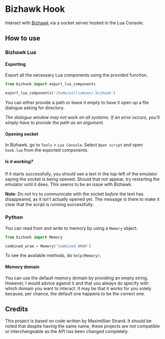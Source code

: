 # Bizhawk Hook

Interact with [Bizhawk](http://tasvideos.org/Bizhawk.html) via a socket server hosted in the Lua Console.

## How to use

### Bizhawk Lua

#### Exporting

Export all the necessary Lua components using the provided function.
```py
from bizhook import export_lua_components

export_lua_components('/home/williamson/.bizhook')
```
You can either provide a path or leave it empty to have it open up a file dialogue asking for directory.

_The dialogue window may not work on all systems. If an error occurs, you'll simply have to provide the path as an argument._

#### Opening socket

In Bizhawk, go to `Tools` > `Lua Console`. Select `Open script` and open `hook.lua` from the exported components.

##### Is it working?

If it starts successfully, you should see a text in the top-left of the emulator saying the socket is being opened. Should that not appear, try restarting the emulator until it does. This seems to be an issue with Bizhawk.

**Note**: Do not try to communicate with the socket *before* the text has disappeared, as it isn't actually opened yet. The message is there to make it clear that the script is running successfully.

### Python

You can read from and write to memory by using a `Memory` object.
```py
from bizhook import Memory

combined_wram = Memory('Combined WRAM')
```

To see the available methods, do `help(Memory)`.

#### Memory domain
You can use the default memory domain by providing an empty string. However, I would advice against it and that you always do specify with which domain you want to interact. It may be that it works for you solely because, per chance, the default one happens to be the correct one.

## Credits

This project is based on code written by Maximillian Strand. It should be noted that despite having the same name, these projects are not compatible or interchangeable as the API has been changed completely.
